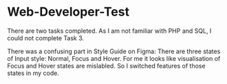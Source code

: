 # Web-Developer-Test

There are two tasks completed. As I am not familiar with PHP and SQL, I could not complete Task 3.

There was a confusing part in Style Guide on Figma:
There are three states of Input style: Normal, Focus and Hover. For me it looks like visualisation of Focus and Hover states are mislabled.
So I switched features of those states in my code.
